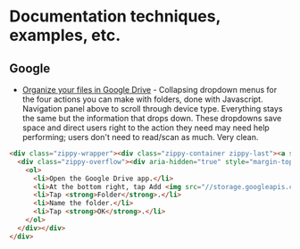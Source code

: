 # Documentation techniques, examples, etc.

## Google
* [Organize your files in Google Drive](https://support.google.com/drive/answer/2375091?hl=en&ref_topic=2375187) - Collapsing dropdown menus for the four actions you can make with folders, done with Javascript. Navigation panel above to scroll through device type. Everything stays the same but the information that drops down. These dropdowns save space and direct users right to the action they need may need help performing; users don't need to read/scan as much. Very clean.

```HTML
<div class="zippy-wrapper"><div class="zippy-container zippy-last"><a st-ignore="" st-idx="1,4" st-imp="" st-ve="2" aria-haspopup="true" role="button" href="javascript:;" aria-expanded="false" class="zippy index1 goog-zippy-collapsed">Create a folder</a></div>
  <div class="zippy-overflow"><div aria-hidden="true" style="margin-top: 0px; padding: 0px; height: 0px;" class="zippy-content zippy-hidden">
    <ol>
      <li>Open the Google Drive app.</li>
      <li>At the bottom right, tap Add <img src="//storage.googleapis.com/support-kms-prod/jGbiJw2tGliUWOsg332Sj8KxyEiv3nsqQSfm" alt="Add" title="Add" height="18" width="18">.</li>
      <li>Tap <strong>Folder</strong>.</li>
      <li>Name the folder.</li>
      <li>Tap <strong>OK</strong>.</li>
    </ol>
  </div></div>
</div>
```

